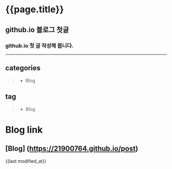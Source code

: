 {{page.title}}
=========================

## github.io 블로그 첫글

### github.io 첫 글 작성해 봅니다.
* * *
## categories
> - Blog

## tag
>- Blog

# Blog link
## [Blog] (https://21900764.github.io/post)
{{last modified_at}}
